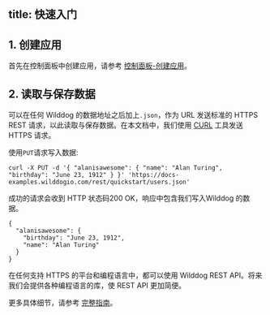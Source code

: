 title: 快速入门
---


## 1. 创建应用

首先在控制面板中创建应用，请参考 [控制面板-创建应用](/console/creat.html)。

## 2. 读取与保存数据

可以在任何 Wilddog 的数据地址之后加上`.json`，作为 URL 发送标准的 HTTPS REST 请求，以此读取与保存数据。在本文档中，我们使用 [CURL](https://en.wikipedia.org/wiki/CURL) 工具发送 HTTPS 请求。

使用`PUT`请求写入数据:

```
curl -X PUT -d '{ "alanisawesome": { "name": "Alan Turing", "birthday": "June 23, 1912" } }' 'https://docs-examples.wilddogio.com/rest/quickstart/users.json'

```

成功的请求会收到 HTTP 状态码200 OK，响应中包含我们写入Wilddog 的数据。

```
{
  "alanisawesome": {
    "birthday": "June 23, 1912",
    "name": "Alan Turing"
  }
}

```

在任何支持 HTTPS 的平台和编程语言中，都可以使用 Wilddog REST API。将来我们会提供各种编程语言的库，使 REST API 更加简便。

更多具体细节，请参考 [完整指南](old/sync/rest/guide-rest.html)。